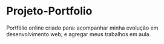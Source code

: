 # Projeto-Portfolio
 Portfólio online criado para: acompanhar minha evolução em desenvolvimento web; e agregar meus trabalhos em aula.
